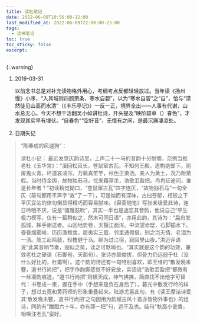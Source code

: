 ```yaml
---
title: 读杜散记
date: 2022-06-09T10:56:00-12:00
last_modified_at: 2022-06-09T22:00:00-23:00
tags:
  - 读书笔记
toc: true
toc_sticky: false
excerpt: 
---
```


{:.warning}

1. 2019-03-31
   
   以前念书总是对补充读物格外用心，考纲考点反都轻轻放过。当年读《扬州慢》小序，“入其城则四顾萧条，寒水自碧”，以为“寒水自碧”之“自”，恰与“漠然徒见山高而水清”（《丰乐亭记》）一反一正，境界全出——人事有代谢，山水总无心。今天不想干活翻吴小如讲杜诗，开头提及“映阶碧草（）春色”，才发现其实早有埋伏。“自春色”“空好音”，无情有之间，是最沉痛凄凉处。

2. 日期失记
> “陈春成的风速狗”：
> 
> 读杜小记：
> 最近发觉仄韵诗里，上声二十一马的音韵十分耐嚼，范例当推老杜《玉华宮》：“溪回松风长，苍鼠窜古瓦。不知何王殿，遗构绝壁下。阴房鬼火青，坏道哀湍泻。万籁真笙竽，秋色正萧洒。美人为黄土，况乃粉黛假。当时侍金舆，故物独石马。忧来藉草坐，浩歌泪盈把。冉冉征途间，谁是长年者？”初读稍觉拗口，“苍鼠窜古瓦”四字连仄，“故物独石马”一句全仄（前句都用平声字“救”了一下），可是拗而有深味，古拙苍郁，相较之下平仄妥站的律句倒显得精巧而容易腻味。《容斋随笔》写张耒极爱此诗，连日吟哦不厌，说是“骚雅鼓吹”，其实一半也是迷恋其音韵，他说自己“平生极力模写，仅有一篇稍似之，然末可同日语”，亦用此韵，其诗为：“扁舟发孤城，挥手谢送者。山回地势卷，天豁江面泻。中流望赤壁，石脚插水下。昏昏烟雾岭，历历渔樵舍。居夷实三载，邻里通假借。别之岂无情，老泪为一洒。篙工起鸣鼓，轻橹健于马。聊为过江宿，寂寂樊山夜。”洪迈评语说“此其音响节奏，固似之矣，读之可默喻也。“其实就是这个韵的功效，兼效老杜之硬语（石脚句，天豁句）。张诗亦颇俊拔，但骨力仍远弱于杜（没什么好比的，杜甫啊）。这个韵的诗还有一句特别喜欢，即王维的“散发晚未簪，道书行尚把”，把字作韵脚感觉不好安放，实话说“浩歌泪盈把”都微有一丝凑韵痕迹，“道书行尚把”则极天成，神气拂拂，简直找不出他字可替代：书卷成一束，握在手中（手想来是负在身后了），暮光中散发行吟的样子，想过去竟和黄药师的形象重叠起来。陆游尤喜此句，有《读王摩诘诗爱其‘散发晚未簪，道书行尚把’之句因用为韵赋古风十首亦皆物外事也》的组诗，同韵有“蹭蹬六十年，亦有茆一把”句，远不及也。结句"秋高小瓮香，相唤注老瓦”蛮好。
